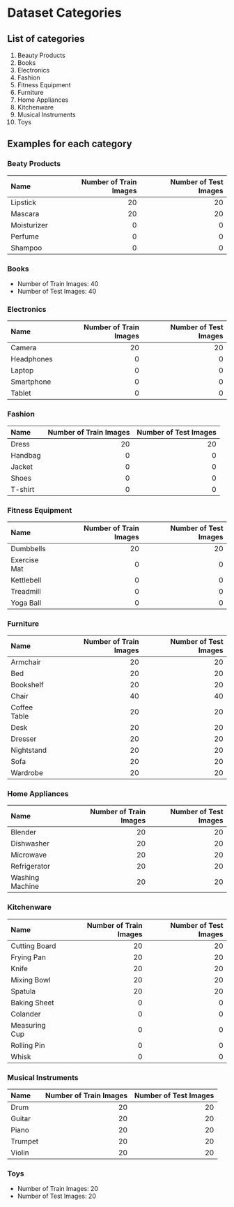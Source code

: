 # Dataset Categories

## List of categories

1. Beauty Products
2. Books
3. Electronics
4. Fashion
5. Fitness Equipment
6. Furniture
7. Home Appliances
8. Kitchenware
9. Musical Instruments
10. Toys

## Examples for each category

### Beaty Products

| Name        | Number of Train Images | Number of Test Images |
| :---------- | ---------------------: | --------------------: |
| Lipstick    |                     20 |                    20 |
| Mascara     |                     20 |                    20 |
| Moisturizer |                      0 |                     0 |
| Perfume     |                      0 |                     0 |
| Shampoo     |                      0 |                     0 |

### Books

-   Number of Train Images: 40
-   Number of Test Images: 40

### Electronics

| Name       | Number of Train Images | Number of Test Images |
| :--------- | ---------------------: | --------------------: |
| Camera     |                     20 |                    20 |
| Headphones |                      0 |                     0 |
| Laptop     |                      0 |                     0 |
| Smartphone |                      0 |                     0 |
| Tablet     |                      0 |                     0 |

### Fashion

| Name    | Number of Train Images | Number of Test Images |
| :------ | ---------------------: | --------------------: |
| Dress   |                     20 |                    20 |
| Handbag |                      0 |                     0 |
| Jacket  |                      0 |                     0 |
| Shoes   |                      0 |                     0 |
| T-shirt |                      0 |                     0 |

### Fitness Equipment

| Name         | Number of Train Images | Number of Test Images |
| :----------- | ---------------------: | --------------------: |
| Dumbbells    |                     20 |                    20 |
| Exercise Mat |                      0 |                     0 |
| Kettlebell   |                      0 |                     0 |
| Treadmill    |                      0 |                     0 |
| Yoga Ball    |                      0 |                     0 |

### Furniture

| Name         | Number of Train Images | Number of Test Images |
| :----------- | ---------------------: | --------------------: |
| Armchair     |                     20 |                    20 |
| Bed          |                     20 |                    20 |
| Bookshelf    |                     20 |                    20 |
| Chair        |                     40 |                    40 |
| Coffee Table |                     20 |                    20 |
| Desk         |                     20 |                    20 |
| Dresser      |                     20 |                    20 |
| Nightstand   |                     20 |                    20 |
| Sofa         |                     20 |                    20 |
| Wardrobe     |                     20 |                    20 |

### Home Appliances

| Name            | Number of Train Images | Number of Test Images |
| :-------------- | ---------------------: | --------------------: |
| Blender         |                     20 |                    20 |
| Dishwasher      |                     20 |                    20 |
| Microwave       |                     20 |                    20 |
| Refrigerator    |                     20 |                    20 |
| Washing Machine |                     20 |                    20 |

### Kitchenware

| Name          | Number of Train Images | Number of Test Images |
| :------------ | ---------------------: | --------------------: |
| Cutting Board |                     20 |                    20 |
| Frying Pan    |                     20 |                    20 |
| Knife         |                     20 |                    20 |
| Mixing Bowl   |                     20 |                    20 |
| Spatula       |                     20 |                    20 |
| Baking Sheet  |                      0 |                     0 |
| Colander      |                      0 |                     0 |
| Measuring Cup |                      0 |                     0 |
| Rolling Pin   |                      0 |                     0 |
| Whisk         |                      0 |                     0 |

### Musical Instruments

| Name    | Number of Train Images | Number of Test Images |
| :------ | ---------------------: | --------------------: |
| Drum    |                     20 |                    20 |
| Guitar  |                     20 |                    20 |
| Piano   |                     20 |                    20 |
| Trumpet |                     20 |                    20 |
| Violin  |                     20 |                    20 |

### Toys

-   Number of Train Images: 20
-   Number of Test Images: 20
